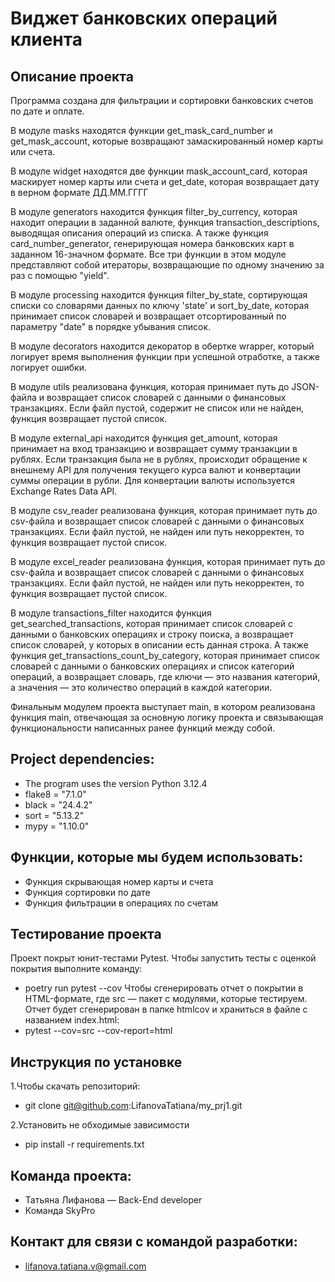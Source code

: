 # Виджет банковских операций клиента
## Описание проекта
Программа создана для фильтрации и сортировки банковских счетов по дате и оплате.

В модуле masks находятся функции get_mask_card_number и get_mask_account, которые возвращают замаскированный номер карты или счета.

В модуле widget находятся две функции mask_account_card, которая маскирует номер карты или счета и get_date, которая возвращает дату в верном формате ДД.ММ.ГГГГ

В модуле generators находится функция filter_by_currency, которая находит операции в заданной валюте, функция transaction_descriptions, выводящая описания операций из списка. А также функция card_number_generator, генерирующая номера банковских карт в заданном 16-значном формате. Все три функции в этом модуле представляют собой итераторы, возвращающие по одному значению за раз с помощью "yield".

В модуле processing находится функция filter_by_state, сортирующая списки со словарями данных по ключу 'state' и sort_by_date, которая принимает список словарей и возвращает отсортированный по параметру "date" в порядке убывания список.

В модуле decorators находится декоратор в обертке wrapper, который логирует время выполнения функции при успешной отработке, а также логирует ошибки.

В модуле utils реализована функция, которая принимает путь до JSON-файла и возвращает список словарей с данными о финансовых транзакциях. Если файл пустой, содержит не список или не найден, функция возвращает пустой список.

В модуле external_api находится функция get_amount, которая принимает на вход транзакцию и возвращает сумму транзакции в рублях. Если транзакция была не в рублях, происходит обращение к внешнему API для получения текущего курса валют и конвертации суммы операции в рубли. Для конвертации валюты используется Exchange Rates Data API.

В модуле csv_reader реализована функция, которая принимает путь до csv-файла и возвращает список словарей с данными о финансовых транзакциях. Если файл пустой, не найден или путь некорректен, то функция возвращает пустой список.

В модуле excel_reader реализована функция, которая принимает путь до csv-файла и возвращает список словарей с данными о финансовых транзакциях. Если файл пустой, не найден или путь некорректен, то функция возвращает пустой список.

В модуле transactions_filter находится функция get_searched_transactions, которая принимает список словарей с данными о банковских операциях и строку поиска, а возвращает список словарей, у которых в описании есть данная строка. А также функция get_transactions_count_by_category, которая принимает список словарей с данными о банковских операциях и список категорий операций, а возвращает словарь, где ключи — это названия категорий, а значения — это количество операций в каждой категории.

Финальным модулем проекта выступает main, в котором реализована функция main, отвечающая за основную логику проекта и связывающая функциональности написанных ранее функций между собой.
## Project dependencies:
* The program uses the version Python 3.12.4
* flake8 = "7.1.0"
* black = "24.4.2"
* sort = "5.13.2"
* mypy = "1.10.0"
## Функции, которые мы будем использовать:
* Функция скрывающая номер карты и счета
* Функция сортировки по дате
* Функция фильтрации в операциях по счетам
## Тестирование проекта
Проект покрыт юнит-тестами Pytest.
Чтобы запустить тесты с оценкой покрытия выполните команду:
* poetry run pytest --cov 
Чтобы сгенерировать отчет о покрытии в HTML-формате, где src — пакет c модулями, которые тестируем. 
Отчет будет сгенерирован в папке htmlcov и храниться в файле с названием index.html:
* pytest --cov=src --cov-report=html
## Инструкция по установке
1.Чтобы скачать репозиторий:
* git clone git@github.com:LifanovaTatiana/my_prj1.git

2.Установить не обходимые зависимости
* pip install -r requirements.txt

## Команда проекта:
* Татьяна Лифанова — Back-End developer
* Команда SkyPro
## Контакт для связи с командой разработки:
* lifanova.tatiana.v@gmail.com
